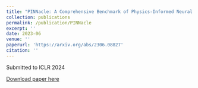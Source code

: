 ```yaml
---
title: "PINNacle: A Comprehensive Benchmark of Physics-Informed Neural Networks for Solving PDEs"
collection: publications
permalink: /publication/PINNacle
excerpt: ''
date: 2023-06
venue: ''
paperurl: 'https://arxiv.org/abs/2306.08827'
citation: ''
---
```

Submitted to ICLR 2024

[Download paper here](https://arxiv.org/abs/2306.08827)
